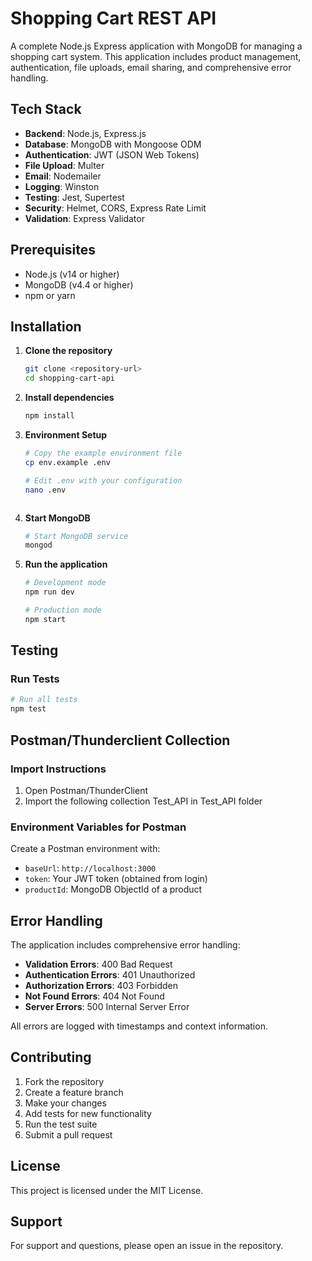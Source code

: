 # Shopping Cart REST API

A complete Node.js Express application with MongoDB for managing a shopping cart system. This application includes product management, authentication, file uploads, email sharing, and comprehensive error handling.

## Tech Stack

- **Backend**: Node.js, Express.js
- **Database**: MongoDB with Mongoose ODM
- **Authentication**: JWT (JSON Web Tokens)
- **File Upload**: Multer
- **Email**: Nodemailer
- **Logging**: Winston
- **Testing**: Jest, Supertest
- **Security**: Helmet, CORS, Express Rate Limit
- **Validation**: Express Validator

## Prerequisites

- Node.js (v14 or higher)
- MongoDB (v4.4 or higher)
- npm or yarn

## Installation

1. **Clone the repository**
   ```bash
   git clone <repository-url>
   cd shopping-cart-api
   ```

2. **Install dependencies**
   ```bash
   npm install
   ```

3. **Environment Setup**
   ```bash
   # Copy the example environment file
   cp env.example .env
   
   # Edit .env with your configuration
   nano .env
   ```

   ```

4. **Start MongoDB**
   ```bash
   # Start MongoDB service
   mongod
   ```

5. **Run the application**
   ```bash
   # Development mode
   npm run dev
   
   # Production mode
   npm start
   ```

## Testing

### Run Tests
```bash
# Run all tests
npm test
```

## Postman/Thunderclient Collection

### Import Instructions
1. Open Postman/ThunderClient
2. Import the following collection Test_API in Test_API folder


### Environment Variables for Postman
Create a Postman environment with:
- `baseUrl`: `http://localhost:3000`
- `token`: Your JWT token (obtained from login)
- `productId`: MongoDB ObjectId of a product

## Error Handling

The application includes comprehensive error handling:
- **Validation Errors**: 400 Bad Request
- **Authentication Errors**: 401 Unauthorized
- **Authorization Errors**: 403 Forbidden
- **Not Found Errors**: 404 Not Found
- **Server Errors**: 500 Internal Server Error

All errors are logged with timestamps and context information.

## Contributing

1. Fork the repository
2. Create a feature branch
3. Make your changes
4. Add tests for new functionality
5. Run the test suite
6. Submit a pull request

## License

This project is licensed under the MIT License.

## Support

For support and questions, please open an issue in the repository. 